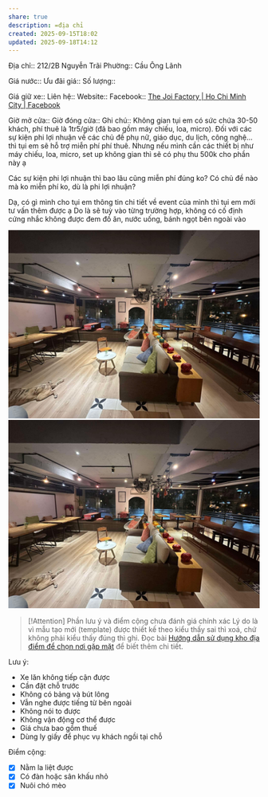 ```yaml
---
share: true
description: =địa chỉ
created: 2025-09-15T18:02
updated: 2025-09-18T14:12
---
```

Địa chỉ:: 212/2B Nguyễn Trãi
Phường:: Cầu Ông Lãnh

Giá nước:: 
Ưu đãi giá:: 
Số lượng:: 
 
Giá giữ xe:: 
Liên hệ::
Website::
Facebook:: [The Joi Factory \| Ho Chi Minh City \| Facebook](https://www.facebook.com/thejoifactory/)

Giờ mở cửa::
Giờ đóng cửa::
Ghi chú:: Không gian tụi em có sức chứa 30-50 khách, phí thuê là 1tr5/giờ (đã bao gồm máy chiếu, loa, micro). Đối với các sự kiện phi lợi nhuận về các chủ đề phụ nữ, giáo dục, du lịch, công nghệ… thì tụi em sẽ hỗ trợ miễn phí phí thuê. Nhưng nếu mình cần các thiết bị như máy chiếu, loa, micro, set up không gian thì sẽ có phụ thu 500k cho phần này ạ

Các sự kiện phi lợi nhuận thì bao lâu cũng miễn phí đúng ko?
Có chủ đề nào mà ko miễn phí ko, dù là phi lợi nhuận?

Dạ, có gì mình cho tụi em thông tin chi tiết về event của mình thì tụi em mới tư vấn thêm được ạ
Do là sẽ tuỳ vào từng trường hợp, không có cố định cứng nhắc
không được đem đồ ăn, nước uống, bánh ngọt bên ngoài vào


![Pasted image 20250918123513.png](../../../../../../attachments/Pasted%20image%2020250918123513.png)
![Pasted image 20250918123738.png](../../../../../../attachments/Pasted%20image%2020250918123738.png)

> [!Attention] Phần lưu ý và điểm cộng chưa đánh giá chính xác
> Lý do là vì mẫu tạo mới (template) được thiết kế theo kiểu thấy sai thì xoá, chứ không phải kiểu thấy đúng thì ghi.  Đọc bài [Hướng dẫn sử dụng kho địa điểm để chọn nơi gặp mặt](../../index.md) để biết thêm chi tiết.

Lưu ý:
- Xe lăn không tiếp cận được
- Cần đặt chỗ trước
- Không có bảng và bút lông
- Vẫn nghe được tiếng từ bên ngoài
- Không nói to được
- Không vận động cơ thể được
- Giá chưa bao gồm thuế
- Dùng ly giấy để phục vụ khách ngồi tại chỗ

Điểm cộng:
- [x] Nằm la liệt được
- [x] Có đàn hoặc sân khấu nhỏ
- [x] Nuôi chó mèo
